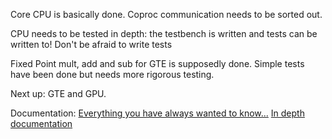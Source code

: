 Core CPU is basically done. Coproc communication needs to be sorted out.

CPU needs to be tested in depth: the testbench is written and tests can be written to! Don't be afraid to write tests

Fixed Point mult, add and sub for GTE is supposedly done. Simple tests have been done but needs more rigorous testing.

Next up: GTE and GPU.

Documentation:
	[Everything you have always wanted to know...](http://gamehacking.org/faqs/PSX.pdf)
	[In depth documentation](http://problemkaputt.de/psx-spx.htm)
